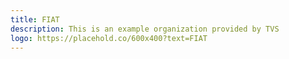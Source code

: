 ```yaml
---
title: FIAT
description: This is an example organization provided by TVS 
logo: https://placehold.co/600x400?text=FIAT
---
```

